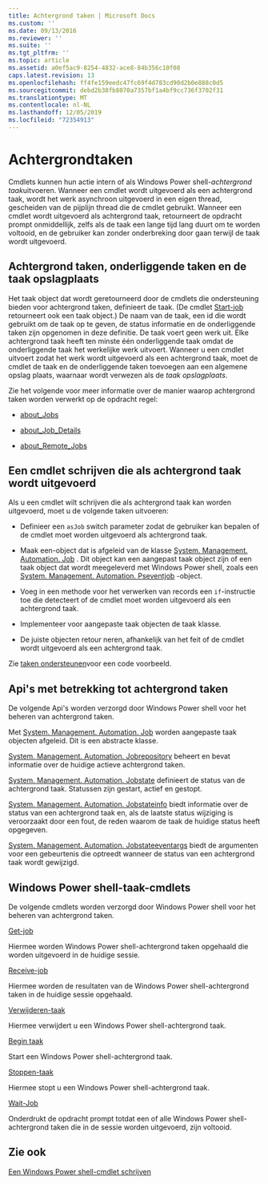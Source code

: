 ```yaml
---
title: Achtergrond taken | Microsoft Docs
ms.custom: ''
ms.date: 09/13/2016
ms.reviewer: ''
ms.suite: ''
ms.tgt_pltfrm: ''
ms.topic: article
ms.assetid: a0ef5ac9-8254-4832-ace8-84b356c10f08
caps.latest.revision: 13
ms.openlocfilehash: ff4fe159eedc47fc69f4d783cd90d2b0e888c0d5
ms.sourcegitcommit: debd2b38fb8070a7357bf1a4bf9cc736f3702f31
ms.translationtype: MT
ms.contentlocale: nl-NL
ms.lasthandoff: 12/05/2019
ms.locfileid: "72354913"
---
```

# <a name="background-jobs"></a>Achtergrondtaken

Cmdlets kunnen hun actie intern of als Windows Power shell-*achtergrond taak*uitvoeren. Wanneer een cmdlet wordt uitgevoerd als een achtergrond taak, wordt het werk asynchroon uitgevoerd in een eigen thread, gescheiden van de pijplijn thread die de cmdlet gebruikt. Wanneer een cmdlet wordt uitgevoerd als achtergrond taak, retourneert de opdracht prompt onmiddellijk, zelfs als de taak een lange tijd lang duurt om te worden voltooid, en de gebruiker kan zonder onderbreking door gaan terwijl de taak wordt uitgevoerd.

## <a name="background-jobs-child-jobs-and-the-job-repository"></a>Achtergrond taken, onderliggende taken en de taak opslagplaats

Het taak object dat wordt geretourneerd door de cmdlets die ondersteuning bieden voor achtergrond taken, definieert de taak. (De cmdlet [Start-job](/powershell/module/Microsoft.PowerShell.Core/Start-Job) retourneert ook een taak object.) De naam van de taak, een id die wordt gebruikt om de taak op te geven, de status informatie en de onderliggende taken zijn opgenomen in deze definitie. De taak voert geen werk uit. Elke achtergrond taak heeft ten minste één onderliggende taak omdat de onderliggende taak het werkelijke werk uitvoert. Wanneer u een cmdlet uitvoert zodat het werk wordt uitgevoerd als een achtergrond taak, moet de cmdlet de taak en de onderliggende taken toevoegen aan een algemene opslag plaats, waarnaar wordt verwezen als de *taak opslagplaats*.

Zie het volgende voor meer informatie over de manier waarop achtergrond taken worden verwerkt op de opdracht regel:

- [about_Jobs](/powershell/module/microsoft.powershell.core/about/about_jobs)

- [about_Job_Details](/powershell/module/microsoft.powershell.core/about/about_job_details)

- [about_Remote_Jobs](/powershell/module/microsoft.powershell.core/about/about_remote_jobs)

## <a name="writing-a-cmdlet-that-runs-as-a-background-job"></a>Een cmdlet schrijven die als achtergrond taak wordt uitgevoerd

Als u een cmdlet wilt schrijven die als achtergrond taak kan worden uitgevoerd, moet u de volgende taken uitvoeren:

- Definieer een `asJob` switch parameter zodat de gebruiker kan bepalen of de cmdlet moet worden uitgevoerd als achtergrond taak.

- Maak een-object dat is afgeleid van de klasse [System. Management. Automation. Job](/dotnet/api/System.Management.Automation.Job) . Dit object kan een aangepast taak object zijn of een taak object dat wordt meegeleverd met Windows Power shell, zoals een [System. Management. Automation. Pseventjob](/dotnet/api/System.Management.Automation.PSEventJob) -object.

- Voeg in een methode voor het verwerken van records een `if`-instructie toe die detecteert of de cmdlet moet worden uitgevoerd als een achtergrond taak.

- Implementeer voor aangepaste taak objecten de taak klasse.

- De juiste objecten retour neren, afhankelijk van het feit of de cmdlet wordt uitgevoerd als een achtergrond taak.

Zie [taken ondersteunen](./how-to-support-jobs.md)voor een code voorbeeld.

## <a name="background-job-related-apis"></a>Api's met betrekking tot achtergrond taken

De volgende Api's worden verzorgd door Windows Power shell voor het beheren van achtergrond taken.

Met [System. Management. Automation. Job](/dotnet/api/System.Management.Automation.Job) worden aangepaste taak objecten afgeleid. Dit is een abstracte klasse.

[System. Management. Automation. Jobrepository](/dotnet/api/System.Management.Automation.JobRepository) beheert en bevat informatie over de huidige actieve achtergrond taken.

[System. Management. Automation. Jobstate](/dotnet/api/System.Management.Automation.JobState) definieert de status van de achtergrond taak. Statussen zijn gestart, actief en gestopt.

[System. Management. Automation. Jobstateinfo](/dotnet/api/System.Management.Automation.JobStateInfo) biedt informatie over de status van een achtergrond taak en, als de laatste status wijziging is veroorzaakt door een fout, de reden waarom de taak de huidige status heeft opgegeven.

[System. Management. Automation. Jobstateeventargs](/dotnet/api/System.Management.Automation.JobStateEventArgs) biedt de argumenten voor een gebeurtenis die optreedt wanneer de status van een achtergrond taak wordt gewijzigd.

## <a name="windows-powershell-job-cmdlets"></a>Windows Power shell-taak-cmdlets

De volgende cmdlets worden verzorgd door Windows Power shell voor het beheren van achtergrond taken.

[Get-job](/powershell/module/Microsoft.PowerShell.Core/Get-Job)

Hiermee worden Windows Power shell-achtergrond taken opgehaald die worden uitgevoerd in de huidige sessie.

[Receive-job](/powershell/module/Microsoft.PowerShell.Core/Receive-Job)

Hiermee worden de resultaten van de Windows Power shell-achtergrond taken in de huidige sessie opgehaald.

[Verwijderen-taak](/powershell/module/Microsoft.PowerShell.Core/Remove-Job)

Hiermee verwijdert u een Windows Power shell-achtergrond taak.

[Begin taak](/powershell/module/Microsoft.PowerShell.Core/Start-Job)

Start een Windows Power shell-achtergrond taak.

[Stoppen-taak](/powershell/module/Microsoft.PowerShell.Core/Stop-Job)

Hiermee stopt u een Windows Power shell-achtergrond taak.

[Wait-Job](/powershell/module/Microsoft.PowerShell.Core/Wait-Job)

Onderdrukt de opdracht prompt totdat een of alle Windows Power shell-achtergrond taken die in de sessie worden uitgevoerd, zijn voltooid.

## <a name="see-also"></a>Zie ook

[Een Windows Power shell-cmdlet schrijven](./writing-a-windows-powershell-cmdlet.md)
